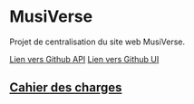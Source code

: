 # MusiVerse

Projet de centralisation du site web MusiVerse.

[Lien vers Github API](https://github.com/ComePicard/musi-verse-api)
[Lien vers Github UI]()

## [Cahier des charges](./cahier_des_charges/cahier_des_charges.md)